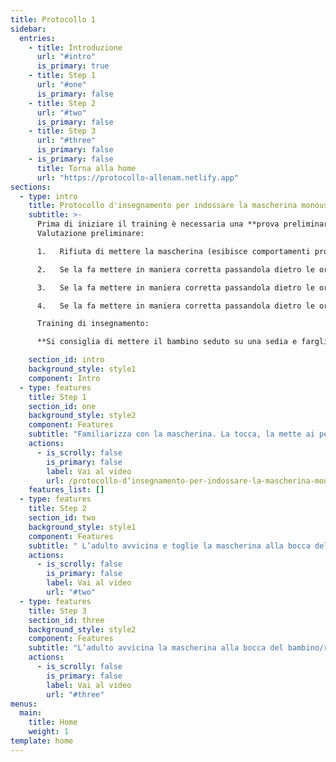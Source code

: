 ```yaml
---
title: Protocollo 1
sidebar:
  entries:
    - title: Introduzione
      url: "#intro"
      is_primary: true
    - title: Step 1
      url: "#one"
      is_primary: false
    - title: Step 2
      url: "#two"
      is_primary: false
    - title: Step 3
      url: "#three"
      is_primary: false
    - is_primary: false
      title: Torna alla home
      url: "https://protocollo-allenam.netlify.app"
sections:
  - type: intro
    title: Protocollo d'insegnamento per indossare la mascherina monouso
    subtitle: >-
      Prima di iniziare il training è necessaria una **prova preliminare** per comprendere il livello d’insegnamento da cui       partire. Il livello deve essere comunicato al proprio coordinatore di riferimento per stabilire gli obiettivi a breve       termine.
      Valutazione preliminare:

      1.   Rifiuta di mettere la mascherina (esibisce comportamenti problematici come allontanare lo stimolo, gettarlo via,            piangere, lamentarsi, urlate)

      2.   Se la fa mettere in maniera corretta passandola dietro le orecchie ma la toglie immediatamente

      3.   Se la fa mettere in maniera corretta passandola dietro le orecchie e la tiene per qualche tempo (prendere con un            timer il tempo in cui il bambino/ragazzo riesce ad indossarla senza toglierla)

      4.   Se la fa mettere in maniera corretta passandola dietro le orecchie e la tollera per un tempo abbastanza lungo in            diversi contesti (casa, fuori, mentre gioca). Si consiglia comunque di prendere sempre il tempo con un timer.

      Training di insegnamento:

      **Si consiglia di mettere il bambino seduto su una sedia e fargli porre le mani sulle cosce (questo perché vorremmo            insegnare al bambino a NON toccare la mascherina)**

    section_id: intro
    background_style: style1
    component: Intro
  - type: features
    title: Step 1
    section_id: one
    background_style: style2
    component: Features
    subtitle: "Familiarizza con la mascherina. La tocca, la mette ai peluche/bambole, la mette ai genitori/fratelli ecc. Si ritiene acquisito lo step nel momento in cui il bambino/ragazzo riesce a emettere il comportamento corretto per 10 volte consecutive senza emissione di comportamenti problema."
    actions:
      - is_scrolly: false
        is_primary: false
        label: Vai al video
        url: /protocollo-d’insegnamento-per-indossare-la-mascherina-monouso
    features_list: []
  - type: features
    title: Step 2
    section_id: two
    background_style: style1
    component: Features
    subtitle: " L’adulto avvicina e toglie la mascherina alla bocca del bambino/ragazzo (senza agganciarla dietro le orecchie). Si ritiene acquisito lo step nel momento in cui il bambino/ragazzo riesce a emettere il comportamento corretto per 10 volte consecutive senza emissione di comportamenti problema."
    actions:
      - is_scrolly: false
        is_primary: false
        label: Vai al video
        url: "#two"
  - type: features
    title: Step 3
    section_id: three
    background_style: style2
    component: Features
    subtitle: "L’adulto avvicina la mascherina alla bocca del bambino/ragazzo mantenendola per 3 sec. e poi la allontana. Si ritiene acquisito lo step nel momento in cui il bambino/ragazzo riesce a emettere il comportamento corretto per 10 volte consecutive senza emissione di comportamenti problema."
    actions:
      - is_scrolly: false
        is_primary: false
        label: Vai al video
        url: "#three"
menus:
  main:
    title: Home
    weight: 1
template: home
---
```

